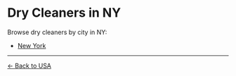 # Dry Cleaners in NY

Browse dry cleaners by city in NY:

- [New York](./new-york.md)

---

[← Back to USA](../README.md)
